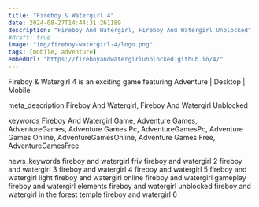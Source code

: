 ```yaml
---
title: "Fireboy & Watergirl 4"
date: 2024-08-27T14:44:31.261189
description: "Fireboy And Watergirl, Fireboy And Watergirl Unblocked"
#draft: true
image: "img/fireboy-watergirl-4/logo.png"
tags: [mobile, adventure]
embedUrl: "https://fireboyandwatergirlunblocked.github.io/4/"
---
```


Fireboy & Watergirl 4 is an exciting game featuring Adventure | Desktop | Mobile.

meta_description
Fireboy And Watergirl, Fireboy And Watergirl Unblocked


keywords
Fireboy And Watergirl Game, Adventure Games, AdventureGames, Adventure Games Pc, AdventureGamesPc, Adventure Games Online, AdventureGamesOnline, Adventure Games Free, AdventureGamesFree


news_keywords
fireboy and watergirl friv fireboy and watergirl 2 fireboy and watergirl 3 fireboy and watergirl 4 fireboy and watergirl 5 fireboy and watergirl light fireboy and watergirl online fireboy and watergirl gameplay fireboy and watergirl elements fireboy and watergirl unblocked fireboy and watergirl in the forest temple fireboy and watergirl 6
